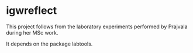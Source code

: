 # igwreflect

This project follows from the laboratory experiments performed by Prajvala during her MSc work.  

It depends on the package labtools.

